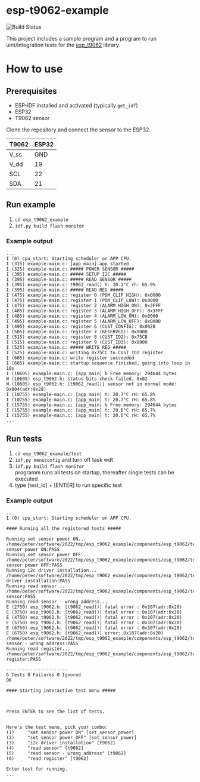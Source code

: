 esp-t9062-example
====================
![Build Status](https://github.com/diogenesOT/esp_t9062_example/actions/workflows/build.yml/badge.svg)


This project includes a sample program and a program to run uint/integration tests for the [esp_t9062](https://github.com/diogenesOT/esp_t9062) library.



# How to use

## Prerequisites
- ESP-IDF installed and activated (typically `get_idf`)
- ESP32
- T9062 sensor

Clone the repository and connect the sensor to the ESP32.

| T9062 | ESP32 |
|-------|-------|
| V_ss | GND |
| V_dd | 19 |
| SCL | 22 |
| SDA | 21 |

## Run example
1. `cd esp_t9062_example`
2. `idf.py build flash monitor`

### Example output

```
...
I (0) cpu_start: Starting scheduler on APP CPU.
I (315) example-main.c: [app_main] app started
I (325) example-main.c: ##### POWER SENSOR #####
I (395) example-main.c: ##### SETUP I2C #####
I (395) example-main.c: ##### READ SENSOR #####
I (395) example-main.c: t9062_read() t: 20.1°C rh: 65.9%
I (395) example-main.c: ##### READ REG #####
I (475) example-main.c: register 0 (PDM_CLIP_HIGH): 0x0000
I (475) example-main.c: register 1 (PDM_CLIP_LOW): 0x0000
I (475) example-main.c: register 2 (ALARM_HIGH_ON): 0x3FFF
I (485) example-main.c: register 3 (ALARM_HIGH_OFF): 0x3FFF
I (485) example-main.c: register 4 (ALARM_LOW_ON): 0x0000
I (495) example-main.c: register 5 (ALARM_LOW_OFF): 0x0000
I (495) example-main.c: register 6 (CUST_CONFIG): 0x0028
I (505) example-main.c: register 7 (RESERVED): 0x0000
I (515) example-main.c: register 8 (CUST_ID2): 0x75CB
I (515) example-main.c: register 9 (CUST_ID3): 0x0000
I (525) example-main.c: ##### WRITE REG #####
I (525) example-main.c: writing 0x75CC to CUST_ID2 register
I (605) example-main.c: write register succeeded
I (605) example-main.c: startup sequence finished, going into loop in 10s
I (10605) example-main.c: [app_main] b Free memory: 294644 bytes
W (10605) esp_t9062.h: status bits check failed. 0x02
W (10605) esp_t9062.h: [t9062_read()] sensor not in normal mode: 0x004(adr:0x28)
I (10755) example-main.c: [app_main] t: 20.7°C rH: 65.8%
I (10755) example-main.c: [app_main] t: 20.7°C rH: 65.8%
I (15755) example-main.c: [app_main] b Free memory: 294644 bytes
I (15755) example-main.c: [app_main] t: 20.6°C rH: 65.7%
I (15755) example-main.c: [app_main] t: 20.6°C rH: 65.7%
...
```

## Run tests
1. `cd esp_t9062_example/test`
2. `idf.py menuconfig` and turn off task wdt
3. `idf.py build flash monitor`</br>
programm runs all tests on startup, thereafter single tests can be executed
4. type [test_id] + [ENTER] to run specific test

### Example output

```
...
I (0) cpu_start: Starting scheduler on APP CPU.

#### Running all the registered tests #####

Running set sensor power ON...
/home/peter/software/2022/tmp/esp_t9062_example/components/esp_t9062/test/test_esp_t9062.c:37:set sensor power ON:PASS
Running set sensor power OFF...
/home/peter/software/2022/tmp/esp_t9062_example/components/esp_t9062/test/test_esp_t9062.c:39:set sensor power OFF:PASS
Running i2c driver installation...
/home/peter/software/2022/tmp/esp_t9062_example/components/esp_t9062/test/test_esp_t9062.c:41:i2c driver installation:PASS
Running read sensor...
/home/peter/software/2022/tmp/esp_t9062_example/components/esp_t9062/test/test_esp_t9062.c:47:read sensor:PASS
Running read sensor - wrong address...
E (2750) esp_t9062.h: [t9062_read()] fatal error : 0x107(adr:0x20)
E (3750) esp_t9062.h: [t9062_read()] fatal error : 0x107(adr:0x20)
E (4750) esp_t9062.h: [t9062_read()] fatal error : 0x107(adr:0x20)
E (5750) esp_t9062.h: [t9062_read()] fatal error : 0x107(adr:0x20)
E (6750) esp_t9062.h: [t9062_read()] fatal error : 0x107(adr:0x20)
E (6750) esp_t9062.h: [t9062_read()] error: 0x107(adr:0x20)
/home/peter/software/2022/tmp/esp_t9062_example/components/esp_t9062/test/test_esp_t9062.c:60:read sensor - wrong address:PASS
Running read register...
/home/peter/software/2022/tmp/esp_t9062_example/components/esp_t9062/test/test_esp_t9062.c:73:read register:PASS

-----------------------
6 Tests 0 Failures 0 Ignored 
OK

#### Starting interactive test menu #####



Press ENTER to see the list of tests.


Here's the test menu, pick your combo:
(1)     "set sensor power ON" [set_sensor_power]
(2)     "set sensor power OFF" [set_sensor_power]
(3)     "i2c driver installation" [t9062]
(4)     "read sensor" [t9062]
(5)     "read sensor - wrong address" [t9062]
(6)     "read register" [t9062]

Enter test for running.
...
```